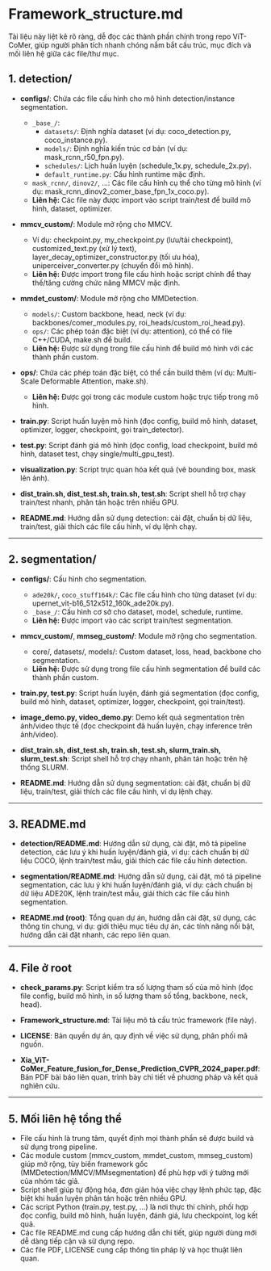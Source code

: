 
# Framework_structure.md

Tài liệu này liệt kê rõ ràng, dễ đọc các thành phần chính trong repo ViT-CoMer, giúp người phân tích nhanh chóng nắm bắt cấu trúc, mục đích và mối liên hệ giữa các file/thư mục.

## 1. detection/

- **configs/**: Chứa các file cấu hình cho mô hình detection/instance segmentation.
	- `_base_/`:
		- `datasets/`: Định nghĩa dataset (ví dụ: coco_detection.py, coco_instance.py).
		- `models/`: Định nghĩa kiến trúc cơ bản (ví dụ: mask_rcnn_r50_fpn.py).
		- `schedules/`: Lịch huấn luyện (schedule_1x.py, schedule_2x.py).
		- `default_runtime.py`: Cấu hình runtime mặc định.
	- `mask_rcnn/`, `dinov2/`, ...: Các file cấu hình cụ thể cho từng mô hình (ví dụ: mask_rcnn_dinov2_comer_base_fpn_1x_coco.py).
	- **Liên hệ:** Các file này được import vào script train/test để build mô hình, dataset, optimizer.

- **mmcv_custom/**: Module mở rộng cho MMCV.
	- Ví dụ: checkpoint.py, my_checkpoint.py (lưu/tải checkpoint), customized_text.py (xử lý text), layer_decay_optimizer_constructor.py (tối ưu hóa), uniperceiver_converter.py (chuyển đổi mô hình).
	- **Liên hệ:** Được import trong file cấu hình hoặc script chính để thay thế/tăng cường chức năng MMCV mặc định.

- **mmdet_custom/**: Module mở rộng cho MMDetection.
	- `models/`: Custom backbone, head, neck (ví dụ: backbones/comer_modules.py, roi_heads/custom_roi_head.py).
	- `ops/`: Các phép toán đặc biệt (ví dụ: attention), có thể có file C++/CUDA, make.sh để build.
	- **Liên hệ:** Được sử dụng trong file cấu hình để build mô hình với các thành phần custom.

- **ops/**: Chứa các phép toán đặc biệt, có thể cần build thêm (ví dụ: Multi-Scale Deformable Attention, make.sh).
	- **Liên hệ:** Được gọi trong các module custom hoặc trực tiếp trong mô hình.

- **train.py**: Script huấn luyện mô hình (đọc config, build mô hình, dataset, optimizer, logger, checkpoint, gọi train_detector).

- **test.py**: Script đánh giá mô hình (đọc config, load checkpoint, build mô hình, dataset test, chạy single/multi_gpu_test).

- **visualization.py**: Script trực quan hóa kết quả (vẽ bounding box, mask lên ảnh).

- **dist_train.sh, dist_test.sh, train.sh, test.sh**: Script shell hỗ trợ chạy train/test nhanh, phân tán hoặc trên nhiều GPU.

- **README.md**: Hướng dẫn sử dụng detection: cài đặt, chuẩn bị dữ liệu, train/test, giải thích các file cấu hình, ví dụ lệnh chạy.

---

## 2. segmentation/

- **configs/**: Cấu hình cho segmentation.
	- `ade20k/`, `coco_stuff164k/`: Các file cấu hình cho từng dataset (ví dụ: upernet_vit-b16_512x512_160k_ade20k.py).
	- `_base_/`: Cấu hình cơ sở cho dataset, model, schedule, runtime.
	- **Liên hệ:** Được import vào các script train/test segmentation.

- **mmcv_custom/**, **mmseg_custom/**: Module mở rộng cho segmentation.
	- core/, datasets/, models/: Custom dataset, loss, head, backbone cho segmentation.
	- **Liên hệ:** Được sử dụng trong file cấu hình segmentation để build các thành phần custom.

- **train.py, test.py**: Script huấn luyện, đánh giá segmentation (đọc config, build mô hình, dataset, optimizer, logger, checkpoint, gọi train/test).

- **image_demo.py, video_demo.py**: Demo kết quả segmentation trên ảnh/video thực tế (đọc checkpoint đã huấn luyện, chạy inference trên ảnh/video).

- **dist_train.sh, dist_test.sh, train.sh, test.sh, slurm_train.sh, slurm_test.sh**: Script shell hỗ trợ chạy nhanh, phân tán hoặc trên hệ thống SLURM.

- **README.md**: Hướng dẫn sử dụng segmentation: cài đặt, chuẩn bị dữ liệu, train/test, giải thích các file cấu hình, ví dụ lệnh chạy.

---

## 3. README.md

- **detection/README.md**: Hướng dẫn sử dụng, cài đặt, mô tả pipeline detection, các lưu ý khi huấn luyện/đánh giá, ví dụ: cách chuẩn bị dữ liệu COCO, lệnh train/test mẫu, giải thích các file cấu hình detection.

- **segmentation/README.md**: Hướng dẫn sử dụng, cài đặt, mô tả pipeline segmentation, các lưu ý khi huấn luyện/đánh giá, ví dụ: cách chuẩn bị dữ liệu ADE20K, lệnh train/test mẫu, giải thích các file cấu hình segmentation.

- **README.md (root)**: Tổng quan dự án, hướng dẫn cài đặt, sử dụng, các thông tin chung, ví dụ: giới thiệu mục tiêu dự án, các tính năng nổi bật, hướng dẫn cài đặt nhanh, các repo liên quan.

---

## 4. File ở root

- **check_params.py**: Script kiểm tra số lượng tham số của mô hình (đọc file config, build mô hình, in số lượng tham số tổng, backbone, neck, head).

- **Framework_structure.md**: Tài liệu mô tả cấu trúc framework (file này).

- **LICENSE**: Bản quyền dự án, quy định về việc sử dụng, phân phối mã nguồn.

- **Xia_ViT-CoMer_Feature_fusion_for_Dense_Prediction_CVPR_2024_paper.pdf**: Bản PDF bài báo liên quan, trình bày chi tiết về phương pháp và kết quả nghiên cứu.

---

## 5. Mối liên hệ tổng thể

- File cấu hình là trung tâm, quyết định mọi thành phần sẽ được build và sử dụng trong pipeline.
- Các module custom (mmcv_custom, mmdet_custom, mmseg_custom) giúp mở rộng, tùy biến framework gốc (MMDetection/MMCV/MMsegmentation) để phù hợp với ý tưởng mới của nhóm tác giả.
- Script shell giúp tự động hóa, đơn giản hóa việc chạy lệnh phức tạp, đặc biệt khi huấn luyện phân tán hoặc trên nhiều GPU.
- Các script Python (train.py, test.py, ...) là nơi thực thi chính, phối hợp đọc config, build mô hình, huấn luyện, đánh giá, lưu checkpoint, log kết quả.
- Các file README.md cung cấp hướng dẫn chi tiết, giúp người dùng mới dễ dàng tiếp cận và sử dụng repo.
- Các file PDF, LICENSE cung cấp thông tin pháp lý và học thuật liên quan.